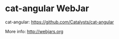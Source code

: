 cat-angular WebJar
=========================

cat-angular: https://github.com/Catalysts/cat-angular

More info: http://webjars.org